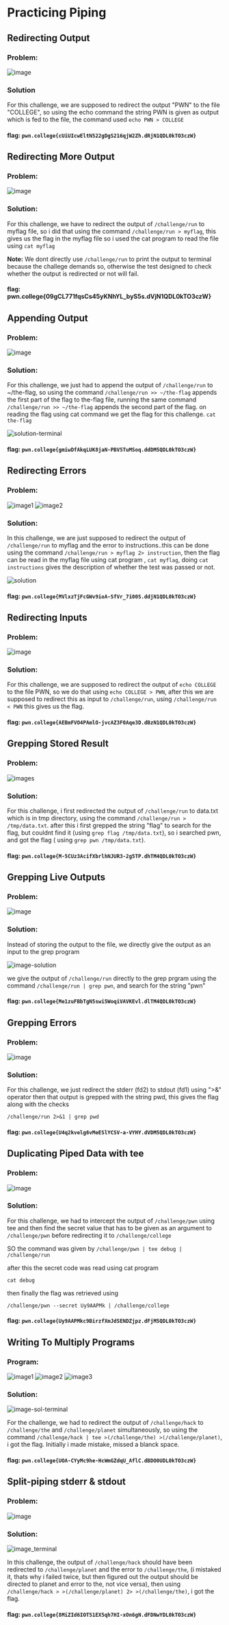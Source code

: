 # **Practicing Piping**

## Redirecting Output

### Problem:
![image](images/pi1.png)

### Solution

For this challenge, we are supposed to redirect the output "PWN" to the file "COLLEGE", so using the echo command the string PWN is given as output which is fed to the file, the command used ```echo PWN > COLLEGE```

#### flag: ```pwn.college{cUiUIcwEltN522gDgS216qjW2Zh.dRjN1QDL0kTO3czW}```

## Redirecting More Output

### Problem:

![image](images/pi2.png)

### Solution:
For this challenge, we have to redirect the output of ```/challenge/run``` to myflag file, so i did that using the command ```/challenge/run > myflag```, this gives us the flag in the myflag file so i used the cat program to read the file using ```cat myflag```

**Note:** We dont directly use ```/challenge/run``` to print the output to terminal because the challege demands so, otherwise the test designed to check whether the output is redirected or not will fail.

#### flag: pwn.college{09gCL771fqsCs45yKNhYL_byS5s.dVjN1QDL0kTO3czW}

## Appending Output

### Problem:

![image](images/pi3.png)

### Solution:

For this challenge, we just had to append the output of ```/challenge/run``` to ~/the-flag, so using the command ```/challenge/run >> ~/the-flag``` appends the first part of the flag to the-flag file, running the same command ```/challenge/run >> ~/the-flag``` appends the second part of the flag. on reading the flag using cat command we get the flag for this challenge. ```cat the-flag```

![solution-terminal](images/pi3sol.png)

#### flag: ```pwn.college{gmiwDfAkqLUK8jaN-PBV5TuMSoq.ddDM5QDL0kTO3czW}```

## Redirecting Errors

### Problem:

![image1](images/pi4a.png)
![image2](images/pi4b.png)

### Solution:
In this challenge, we are just supposed to redirect the output of ```/challenge/run``` to myflag and the error to instructions..this can be done using the command ```/challenge/run > myflag 2> instruction```, then the flag can be read in the myflag file using cat program , ```cat myflag```, doing ```cat instructions``` gives the description of whether the test was passed or not.

![solution](images/pi4sol.png)

#### flag: ```pwn.college{MVlxzTjFcGWv9ioA-SfVr_7i00S.ddjN1QDL0kTO3czW}```

## Redirecting Inputs

### Problem:
![image](images/pi5.png)

### Solution:
For this challenge, we are supposed to redirect the output of ```echo COLLEGE``` to the file PWN, so we do that using ```echo COLLEGE > PWN```, after this we are supposed to redirect this as input to ```/challenge/run```, using ```/challenge/run < PWN``` this gives us the flag.

#### flag: ```pwn.college{AEBmFVO4PAmlO-jvcAZ3F0Aqe3D.dBzN1QDL0kTO3czW}```

## Grepping Stored Result

### Problem:

![images](images/pi6.png)

### Solution:

For this challenge, i first redirected the output of ```/challenge/run``` to data.txt which is in tmp directory, using the command ```/challenge/run > /tmp/data.txt```. after this i first grepped the string "flag" to search for the flag, but couldnt find it (using ```grep flag /tmp/data.txt```), so i searched pwn, and got the flag ( using ```grep pwn /tmp/data.txt```).

#### flag: ```pwn.college{M-5CUz3AcifXbrlhNJUR3-2g5TP.dhTM4QDL0kTO3czW}```

## Grepping Live Outputs

### Problem:
![image](images/pi7.png)

### Solution:
Instead of storing the output to the file, we directly give the output as an input to the grep program

![image-solution](images/pi7sol.png)

we give the output of ```/challenge/run``` directly to the grep prgram using the command ```/challenge/run | grep pwn```, and search for the string "pwn"

#### flag: ```pwn.college{Me1zuFBbTgN5swi5WoqiVAVKEvl.dlTM4QDL0kTO3czW}```

## Grepping Errors

### Problem:
![image](images/pi8.png)

### Solution:
For this challenge, we just redirect the stderr (fd2) to stdout (fd1) using ">&" operator then that output is grepped with the string pwd, this gives the flag along with the checks 

```/challenge/run 2>&1 | grep pwd```

#### flag: ```pwn.college{U4q2kvelg6vMeESlYCSV-a-VYHY.dVDM5QDL0kTO3czW}```

## Duplicating Piped Data with tee

### Problem:

![image](images/pi9.png)

### Solution:

For this challenge, we had to intercept the output of ```/challenge/pwn``` using tee and then find the secret value that has to be given as an argument to ```/challenge/pwn``` before redirecting it to ```/challenge/college```

SO
the command was given by 
```/challenge/pwn | tee debug | /challenge/run```

after this the secret code was read using cat program 

```cat debug```

then finally the flag was retrieved using 

```/challenge/pwn --secret Uy9AAPMk | /challenge/college```

#### flag: ```pwn.college{Uy9AAPMkc9BirzfXmJdSENDZjpz.dFjM5QDL0kTO3czW}```

## Writing To Multiply Programs

### Program:

![image1](images/pi10a.png)
![image2](images/pi10b.png)
![image3](images/pi10c.png)

### Solution:

![image-sol-terminal](images/pi10sol.png)

For the challenge, we had to redirect the output of ```/challenge/hack``` to ```/challenge/the``` and ```/challenge/planet``` simultaneously, so using the command ```/challenge/hack | tee >(/challenge/the) >(/challenge/planet)```, i got the flag. Initially i made mistake, missed a blanck space.

#### flag: ```pwn.college{UOA-CYyMc9he-HcWmGZdqU_AflC.dBDO0UDL0kTO3czW}```

## Split-piping stderr & stdout

### Problem:
![image](images/pi11.png)

### Solution:

![image_terminal](images/pi11sol.png)

In this challenge, the output of ```/challenge/hack``` should have been redirected to ```/challenge/planet``` and the error to ```/challenge/the```, (i mistaked it, thats why i failed twice, but then figured out the output should be directed to planet and error to the, not vice versa), then using ```/challenge/hack > >(/challenge/planet) 2> >(/challenge/the)```, i got the flag.

#### flag: ```pwn.college{8MiZId6IOT51EX5qh7HI-xOn6gN.dFDNwYDL0kTO3czW}```